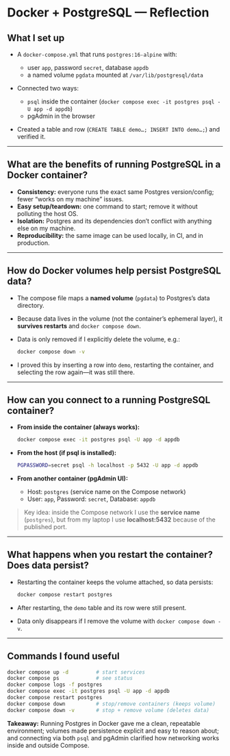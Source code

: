 # Docker + PostgreSQL — Reflection

## What I set up

- A `docker-compose.yml` that runs `postgres:16-alpine` with:

  - user `app`, password `secret`, database `appdb`
  - a named volume `pgdata` mounted at `/var/lib/postgresql/data`

- Connected two ways:

  - `psql` inside the container (`docker compose exec -it postgres psql -U app -d appdb`)
  - pgAdmin in the browser

- Created a table and row (`CREATE TABLE demo…; INSERT INTO demo…;`) and verified it.

---

## What are the benefits of running PostgreSQL in a Docker container?

- **Consistency:** everyone runs the exact same Postgres version/config; fewer “works on my machine” issues.
- **Easy setup/teardown:** one command to start; remove it without polluting the host OS.
- **Isolation:** Postgres and its dependencies don’t conflict with anything else on my machine.
- **Reproducibility:** the same image can be used locally, in CI, and in production.

---

## How do Docker volumes help persist PostgreSQL data?

- The compose file maps a **named volume** (`pgdata`) to Postgres’s data directory.
- Because data lives in the volume (not the container’s ephemeral layer), it **survives restarts** and `docker compose down`.
- Data is only removed if I explicitly delete the volume, e.g.:

  ```bash
  docker compose down -v
  ```

- I proved this by inserting a row into `demo`, restarting the container, and selecting the row again—it was still there.

---

## How can you connect to a running PostgreSQL container?

- **From inside the container (always works):**

  ```bash
  docker compose exec -it postgres psql -U app -d appdb
  ```

- **From the host (if psql is installed):**

  ```bash
  PGPASSWORD=secret psql -h localhost -p 5432 -U app -d appdb
  ```

- **From another container (pgAdmin UI):**

  - Host: `postgres` (service name on the Compose network)
  - User: `app`, Password: `secret`, Database: `appdb`

> Key idea: inside the Compose network I use the **service name** (`postgres`), but from my laptop I use **localhost:5432** because of the published port.

---

## What happens when you restart the container? Does data persist?

- Restarting the container keeps the volume attached, so data persists:

  ```bash
  docker compose restart postgres
  ```

- After restarting, the `demo` table and its row were still present.
- Data only disappears if I remove the volume with `docker compose down -v`.

---

## Commands I found useful

```bash
docker compose up -d         # start services
docker compose ps            # see status
docker compose logs -f postgres
docker compose exec -it postgres psql -U app -d appdb
docker compose restart postgres
docker compose down          # stop/remove containers (keeps volume)
docker compose down -v       # stop + remove volume (deletes data)
```

**Takeaway:** Running Postgres in Docker gave me a clean, repeatable environment; volumes made persistence explicit and easy to reason about; and connecting via both `psql` and pgAdmin clarified how networking works inside and outside Compose.
